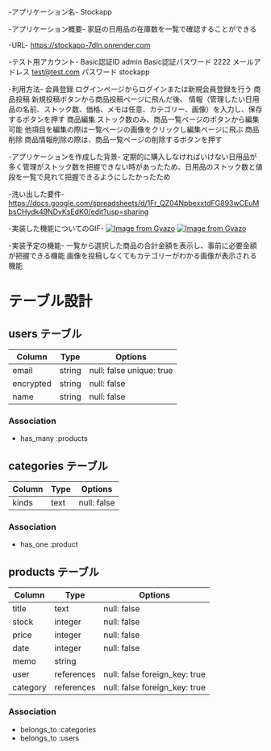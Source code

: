 -アプリケーション名-
 Stockapp

-アプリケーション概要-
 家庭の日用品の在庫数を一覧で確認することができる

-URL-
 https://stockapp-7dln.onrender.com

-テスト用アカウント-
 Basic認証ID admin
 Basic認証パスワード 2222
 メールアドレス test@test.com
 パスワード stockapp
 
-利用方法-
 会員登録 ログインページからログインまたは新規会員登録を行う
 商品投稿 新規投稿ボタンから商品投稿ページに飛んだ後、
         情報（管理したい日用品の名前、ストック数、価格、メモは任意、カテゴリー、画像）を入力し、保存するボタンを押す
 商品編集 ストック数のみ、商品一覧ページのボタンから編集可能
         他項目を編集の際は一覧ページの画像をクリックし編集ページに飛ぶ
 商品削除 商品情報削除の際は、商品一覧ページの削除するボタンを押す

-アプリケーションを作成した背景-
 定期的に購入しなければいけない日用品が多く管理がストック数を把握できない時があったため、日用品のストック数と値段を一覧で見れて把握できるようにしたかったため

-洗い出した要件-
 https://docs.google.com/spreadsheets/d/1Fr_QZ04NpbexxtdFG893wCEuMbsCHydk49NDvKsEdK0/edit?usp=sharing

-実装した機能についてのGIF-
 [![Image from Gyazo](https://i.gyazo.com/39a6023d04bba71a17a4dd27a800f3b4.gif)](https://gyazo.com/39a6023d04bba71a17a4dd27a800f3b4)
 [![Image from Gyazo](https://i.gyazo.com/b2dfa2392b49bfa7006a0c934296647c.gif)](https://gyazo.com/b2dfa2392b49bfa7006a0c934296647c)
 
-実装予定の機能-
 一覧から選択した商品の合計金額を表示し、事前に必要金額が把握できる機能
 画像を投稿しなくてもカテゴリーがわかる画像が表示される機能

# テーブル設計

## users テーブル
| Column             | Type   | Options                  |
| ------------------ | ------ | ------------------------ |
| email              | string | null: false unique: true |
| encrypted          | string | null: false              |
| name               | string | null: false              |

### Association
- has_many :products


## categories テーブル
| Column             | Type       | Options                       |
| ------------------ | ---------- | ----------------------------- |
| kinds              | text       | null: false                   |

### Association
- has_one :product


## products テーブル
| Column             | Type       | Options                       |
| ------------------ | ---------- | ----------------------------- |
| title              | text       | null: false                   |
| stock              | integer    | null: false                   |
| price              | integer    | null: false                   |
| date               | integer    | null: false                   |
| memo               | string     |                               |
| user               | references | null: false foreign_key: true |
| category           | references | null: false foreign_key: true |

### Association
- belongs_to :categories
- belongs_to :users
